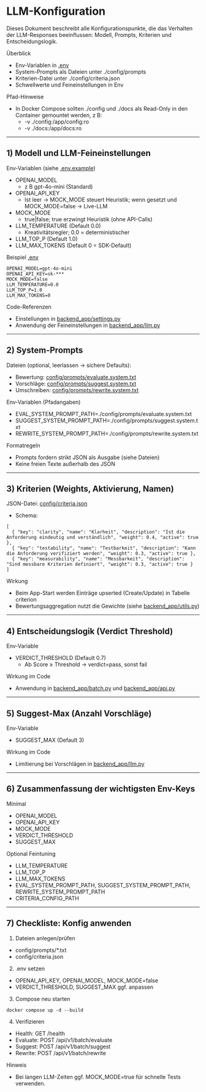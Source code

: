 # LLM-Konfiguration

Dieses Dokument beschreibt alle Konfigurationspunkte, die das Verhalten der LLM-Responses beeinflussen: Modell, Prompts, Kriterien und Entscheidungslogik.

Überblick
- Env-Variablen in [.env](../../.env.example)
- System-Prompts als Dateien unter ./config/prompts
- Kriterien-Datei unter ./config/criteria.json
- Schwellwerte und Feineinstellungen in Env

Pfad-Hinweise
- In Docker Compose sollten ./config und ./docs als Read-Only in den Container gemountet werden, z B:
  - -v ./config:/app/config:ro
  - -v ./docs:/app/docs:ro

---

## 1) Modell und LLM-Feineinstellungen

Env-Variablen (siehe [.env.example](../../.env.example))
- OPENAI_MODEL
  - z B gpt-4o-mini (Standard)
- OPENAI_API_KEY
  - Ist leer → MOCK_MODE steuert Heuristik; wenn gesetzt und MOCK_MODE=false → Live-LLM
- MOCK_MODE
  - true|false; true erzwingt Heuristik (ohne API-Calls)
- LLM_TEMPERATURE (Default 0.0)
  - Kreativitätsregler; 0.0 = deterministischer
- LLM_TOP_P (Default 1.0)
- LLM_MAX_TOKENS (Default 0 = SDK-Default)

Beispiel [.env](../../.env.example)
```
OPENAI_MODEL=gpt-4o-mini
OPENAI_API_KEY=sk-***
MOCK_MODE=false
LLM_TEMPERATURE=0.0
LLM_TOP_P=1.0
LLM_MAX_TOKENS=0
```

Code-Referenzen
- Einstellungen in [backend_app/settings.py](../../backend_app/settings.py)
- Anwendung der Feineinstellungen in [backend_app/llm.py](../../backend_app/llm.py)

---

## 2) System-Prompts

Dateien (optional, leerlassen → sichere Defaults):
- Bewertung: [config/prompts/evaluate.system.txt](../../config/prompts/evaluate.system.txt)
- Vorschläge: [config/prompts/suggest.system.txt](../../config/prompts/suggest.system.txt)
- Umschreiben: [config/prompts/rewrite.system.txt](../../config/prompts/rewrite.system.txt)

Env-Variablen (Pfadangaben)
- EVAL_SYSTEM_PROMPT_PATH=./config/prompts/evaluate.system.txt
- SUGGEST_SYSTEM_PROMPT_PATH=./config/prompts/suggest.system.txt
- REWRITE_SYSTEM_PROMPT_PATH=./config/prompts/rewrite.system.txt

Formatregeln
- Prompts fordern strikt JSON als Ausgabe (siehe Dateien)
- Keine freien Texte außerhalb des JSON

---

## 3) Kriterien (Weights, Aktivierung, Namen)

JSON-Datei: [config/criteria.json](../../config/criteria.json)
- Schema:
```
[
  { "key": "clarity", "name": "Klarheit", "description": "Ist die Anforderung eindeutig und verständlich", "weight": 0.4, "active": true },
  { "key": "testability", "name": "Testbarkeit", "description": "Kann die Anforderung verifiziert werden", "weight": 0.3, "active": true },
  { "key": "measurability", "name": "Messbarkeit", "description": "Sind messbare Kriterien definiert", "weight": 0.3, "active": true }
]
```

Wirkung
- Beim App-Start werden Einträge upserted (Create/Update) in Tabelle criterion
- Bewertungsaggregation nutzt die Gewichte (siehe [backend_app/utils.py](../../backend_app/utils.py))

---

## 4) Entscheidungslogik (Verdict Threshold)

Env-Variable
- VERDICT_THRESHOLD (Default 0.7)
  - Ab Score ≥ Threshold → verdict=pass, sonst fail

Wirkung im Code
- Anwendung in [backend_app/batch.py](../../backend_app/batch.py) und [backend_app/api.py](../../backend_app/api.py)

---

## 5) Suggest-Max (Anzahl Vorschläge)

Env-Variable
- SUGGEST_MAX (Default 3)

Wirkung im Code
- Limitierung bei Vorschlägen in [backend_app/llm.py](../../backend_app/llm.py)

---

## 6) Zusammenfassung der wichtigsten Env-Keys

Minimal
- OPENAI_MODEL
- OPENAI_API_KEY
- MOCK_MODE
- VERDICT_THRESHOLD
- SUGGEST_MAX

Optional Feintuning
- LLM_TEMPERATURE
- LLM_TOP_P
- LLM_MAX_TOKENS
- EVAL_SYSTEM_PROMPT_PATH, SUGGEST_SYSTEM_PROMPT_PATH, REWRITE_SYSTEM_PROMPT_PATH
- CRITERIA_CONFIG_PATH

---

## 7) Checkliste: Konfig anwenden

1) Dateien anlegen/prüfen
- config/prompts/*.txt
- config/criteria.json

2) .env setzen
- OPENAI_API_KEY, OPENAI_MODEL, MOCK_MODE=false
- VERDICT_THRESHOLD, SUGGEST_MAX ggf. anpassen

3) Compose neu starten
```
docker compose up -d --build
```

4) Verifizieren
- Health: GET /health
- Evaluate: POST /api/v1/batch/evaluate
- Suggest: POST /api/v1/batch/suggest
- Rewrite: POST /api/v1/batch/rewrite

Hinweis
- Bei langen LLM-Zeiten ggf. MOCK_MODE=true für schnelle Tests verwenden.
